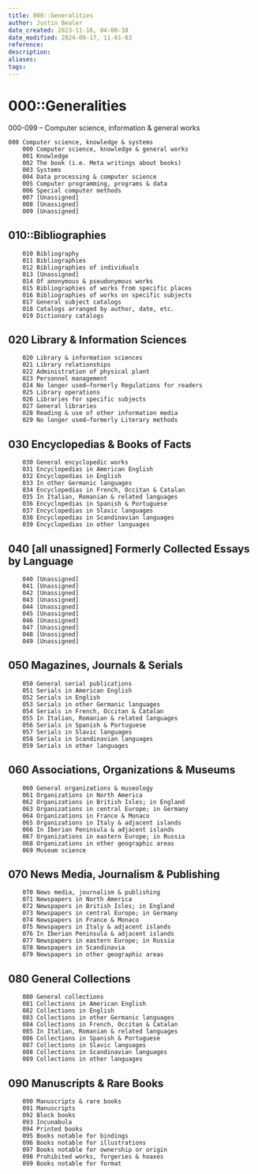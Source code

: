 ```yaml
---
title: 000::Generalities
author: Justin Bealer
date_created: 2023-11-16, 04-00-30
date_modified: 2024-09-17, 11-01-03
reference: 
description: 
aliases: 
tags: 
---
```

# 000::Generalities

000-099 – Computer science, information & general works

    000 Computer science, knowledge & systems
        000 Computer science, knowledge & general works
        001 Knowledge
        002 The book (i.e. Meta writings about books)
        003 Systems
        004 Data processing & computer science
        005 Computer programming, programs & data
        006 Special computer methods
        007 [Unassigned]
        008 [Unassigned]
        009 [Unassigned]
## 010::Bibliographies
<!--ID: 1639529002713-->


        010 Bibliography
        011 Bibliographies
        012 Bibliographies of individuals
        013 [Unassigned]
        014 Of anonymous & pseudonymous works
        015 Bibliographies of works from specific places
        016 Bibliographies of works on specific subjects
        017 General subject catalogs
        018 Catalogs arranged by author, date, etc.
        019 Dictionary catalogs
## 020 Library & Information Sciences
        020 Library & information sciences
        021 Library relationships
        022 Administration of physical plant
        023 Personnel management
        024 No longer used—formerly Regulations for readers
        025 Library operations
        026 Libraries for specific subjects
        027 General libraries
        028 Reading & use of other information media
        029 No longer used—formerly Literary methods
## 030 Encyclopedias & Books of Facts
        030 General encyclopedic works
        031 Encyclopedias in American English
        032 Encyclopedias in English
        033 In other Germanic languages
        034 Encyclopedias in French, Occitan & Catalan
        035 In Italian, Romanian & related languages
        036 Encyclopedias in Spanish & Portuguese
        037 Encyclopedias in Slavic languages
        038 Encyclopedias in Scandinavian languages
        039 Encyclopedias in other languages
## 040 [all unassigned] Formerly Collected Essays by Language
        040 [Unassigned]
        041 [Unassigned]
        042 [Unassigned]
        043 [Unassigned]
        044 [Unassigned]
        045 [Unassigned]
        046 [Unassigned]
        047 [Unassigned]
        048 [Unassigned]
        049 [Unassigned]
## 050 Magazines, Journals & Serials
        050 General serial publications
        051 Serials in American English
        052 Serials in English
        053 Serials in other Germanic languages
        054 Serials in French, Occitan & Catalan
        055 In Italian, Romanian & related languages
        056 Serials in Spanish & Portuguese
        057 Serials in Slavic languages
        058 Serials in Scandinavian languages
        059 Serials in other languages
## 060 Associations, Organizations & Museums
        060 General organizations & museology
        061 Organizations in North America
        062 Organizations in British Isles; in England
        063 Organizations in central Europe; in Germany
        064 Organizations in France & Monaco
        065 Organizations in Italy & adjacent islands
        066 In Iberian Peninsula & adjacent islands
        067 Organizations in eastern Europe; in Russia
        068 Organizations in other geographic areas
        069 Museum science
## 070 News Media, Journalism & Publishing
        070 News media, journalism & publishing
        071 Newspapers in North America
        072 Newspapers in British Isles; in England
        073 Newspapers in central Europe; in Germany
        074 Newspapers in France & Monaco
        075 Newspapers in Italy & adjacent islands
        076 In Iberian Peninsula & adjacent islands
        077 Newspapers in eastern Europe; in Russia
        078 Newspapers in Scandinavia
        079 Newspapers in other geographic areas
## 080 General Collections
        080 General collections
        081 Collections in American English
        082 Collections in English
        083 Collections in other Germanic languages
        084 Collections in French, Occitan & Catalan
        085 In Italian, Romanian & related languages
        086 Collections in Spanish & Portuguese
        087 Collections in Slavic languages
        088 Collections in Scandinavian languages
        089 Collections in other languages
## 090 Manuscripts & Rare Books
        090 Manuscripts & rare books
        091 Manuscripts
        092 Block books
        093 Incunabula
        094 Printed books
        095 Books notable for bindings
        096 Books notable for illustrations
        097 Books notable for ownership or origin
        098 Prohibited works, forgeries & hoaxes
        099 Books notable for format


